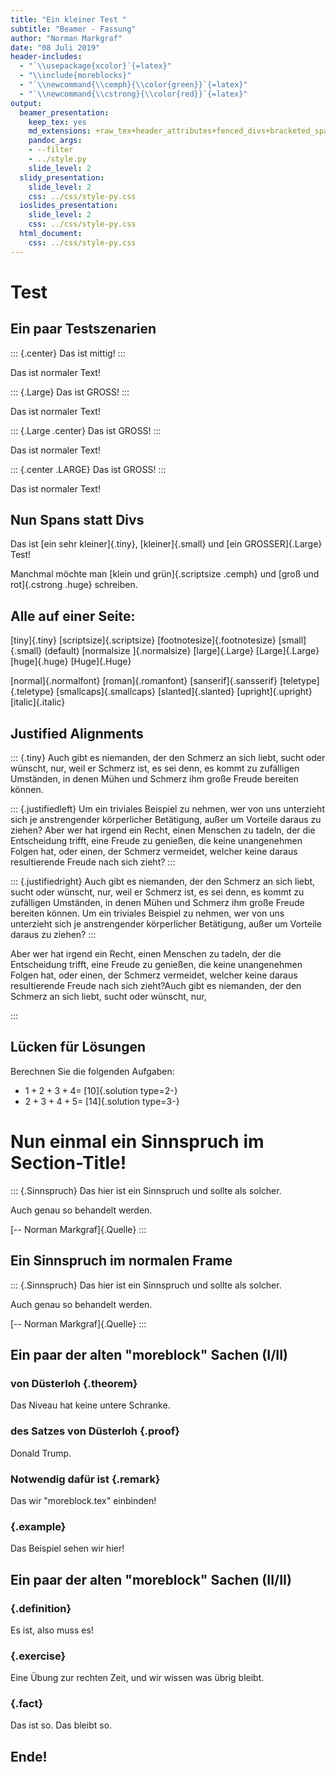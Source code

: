 ```yaml
---
title: "Ein kleiner Test "
subtitle: "Beamer - Fassung"
author: "Norman Markgraf"
date: "08 Juli 2019"
header-includes:
  - "`\\usepackage{xcolor}`{=latex}"
  - "\\include{moreblocks}"
  - "`\\newcommand{\\cemph}{\\color{green}}`{=latex}"
  - "`\\newcommand{\\cstrong}{\\color{red}}`{=latex}"
output:
  beamer_presentation:
    keep_tex: yes
    md_extensions: +raw_tex+header_attributes+fenced_divs+bracketed_spans
    pandoc_args:
    - --filter
    - ../style.py
    slide_level: 2
  slidy_presentation: 
    slide_level: 2
    css: ../css/style-py.css
  ioslides_presentation: 
    slide_level: 2
    css: ../css/style-py.css
  html_document:
    css: ../css/style-py.css
---
```


# Test

## Ein paar Testszenarien

::: {.center}
Das ist mittig!
:::

Das ist normaler Text!

::: {.Large}
Das ist GROSS!
:::

Das ist normaler Text!

::: {.Large .center}
Das ist GROSS!
:::

Das ist normaler Text!

::: {.center .LARGE}
Das ist GROSS!
:::

Das ist normaler Text!


## Nun Spans statt Divs

Das ist [ein sehr kleiner]{.tiny}, [kleiner]{.small} und [ein GROSSER]{.Large} Test!

Manchmal möchte man [klein und grün]{.scriptsize .cemph} und [groß und rot]{.cstrong .huge} schreiben.


## Alle auf einer Seite:

[tiny]{.tiny} [scriptsize]{.scriptsize} [footnotesize]{.footnotesize} [small]{.small}
(default) [normalsize ]{.normalsize} [large]{.Large} [Large]{.Large} [huge]{.huge} [Huge]{.Huge}

[normal]{.normalfont} [roman]{.romanfont} [sanserif]{.sansserif} [teletype]{.teletype} [smallcaps]{.smallcaps}
[slanted]{.slanted} [upright]{.upright} [italic]{.italic}

## Justified Alignments

::: {.tiny}
Auch gibt es niemanden, der den Schmerz an sich liebt, sucht oder wünscht, nur, weil er Schmerz ist, es sei denn, es kommt zu zufälligen Umständen, in denen Mühen und Schmerz ihm große Freude bereiten können.

::: {.justifiedleft}
Um ein triviales Beispiel zu nehmen, wer von uns unterzieht sich je anstrengender körperlicher Betätigung, außer um Vorteile daraus zu ziehen? Aber wer hat irgend ein Recht, einen Menschen zu tadeln, der die Entscheidung trifft, eine Freude zu genießen, die keine unangenehmen Folgen hat, oder einen, der Schmerz vermeidet, welcher keine daraus resultierende Freude nach sich zieht? 
:::

::: {.justifiedright}
Auch gibt es niemanden, der den Schmerz an sich liebt, sucht oder wünscht, nur, weil er Schmerz ist, es sei denn, es kommt zu zufälligen Umständen, in denen Mühen und Schmerz ihm große Freude bereiten können. Um ein triviales Beispiel zu nehmen, wer von uns unterzieht sich je anstrengender körperlicher Betätigung, außer um Vorteile daraus zu ziehen? 
:::

Aber wer hat irgend ein Recht, einen Menschen zu tadeln, der die Entscheidung trifft, eine Freude zu genießen, die keine unangenehmen Folgen hat, oder einen, der Schmerz vermeidet, welcher keine daraus resultierende Freude nach sich zieht?Auch gibt es niemanden, der den Schmerz an sich liebt, sucht oder wünscht, nur,

:::

## Lücken für Lösungen

Berechnen Sie die folgenden Aufgaben:

- $1+2+3+4=\;$[$10$]{.solution type=2-}
- $2+3+4+5=\;$[$14$]{.solution type=3-}


# Nun einmal ein Sinnspruch im Section-Title!

::: {.Sinnspruch}
Das hier ist ein Sinnspruch und sollte als solcher.

Auch genau so behandelt werden.

[-- Norman Markgraf]{.Quelle}
:::


## Ein Sinnspruch im normalen Frame

::: {.Sinnspruch}
Das hier ist ein Sinnspruch und sollte als solcher.

Auch genau so behandelt werden.

[-- Norman Markgraf]{.Quelle}
:::


## Ein paar der alten "moreblock" Sachen (I/II)

### von Düsterloh {.theorem}

Das Niveau hat keine untere Schranke.

### des Satzes von Düsterloh {.proof}
Donald Trump.

### Notwendig dafür ist {.remark}
Das wir "moreblock.tex" einbinden!

### {.example}
Das Beispiel sehen wir hier!

## Ein paar der alten "moreblock" Sachen (II/II)

### {.definition}
Es ist, also muss es!

### {.exercise}
Eine Übung zur rechten Zeit, und wir wissen was übrig bleibt.

### {.fact}
Das ist so. Das bleibt so.

## Ende!